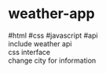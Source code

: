 # weather-app

#html #css #javascript #api<br>
include weather api<br>
css interface<br>
change city for information<br>
